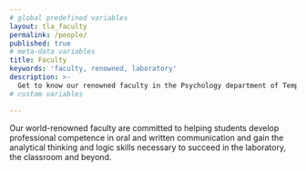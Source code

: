 ```yaml
---
# global predefined variables
layout: tla_faculty
permalink: /people/
published: true
# meta-data variables
title: Faculty
keywords: 'faculty, renowned, laboratory'
description: >-
  Get to know our renowned faculty in the Psychology department of Temple University’s College of Liberal Arts.
# custom variables

---
```

Our world-renowned faculty are committed to helping students develop professional competence in oral and written communication and gain the analytical thinking and logic skills necessary to succeed in the laboratory, the classroom and beyond.
